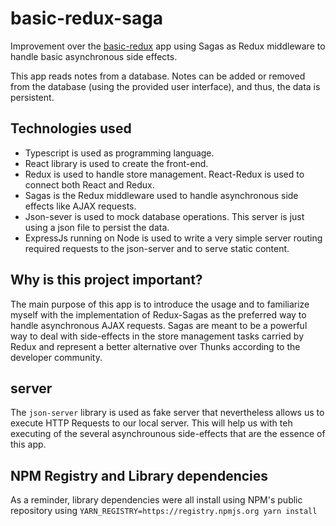 # basic-redux-saga
Improvement over the [basic-redux](https://github.com/iromero25/basic-redux) app using Sagas as Redux middleware to handle basic asynchronous side effects.

This app reads notes from a database. Notes can be added or removed from the database (using the provided user interface), and thus, the data is persistent.

## Technologies used

* Typescript is used as programming language.
* React library is used to create the front-end.
* Redux is used to handle store management. React-Redux is used to connect both React and Redux.
* Sagas is the Redux middleware used to handle asynchronous side effects like AJAX requests.
* Json-sever is used to mock database operations. This server is just using a json file to persist the data.
* ExpressJs running on Node is used to write a very simple server routing required requests to the json-server and to serve static content.

## Why is this project important?

The main purpose of this app is to introduce the usage and to familiarize myself with the implementation of Redux-Sagas
as the preferred way to handle asynchronous AJAX requests. Sagas are meant to be a powerful way to deal with side-effects in the store management tasks carried by Redux and represent a better alternative over Thunks according to the developer community.

## server
The `json-server` library is used as fake server that nevertheless allows us to execute HTTP Requests to our local server. This will help us with teh executing of the several asynchrounous side-effects that are the essence of this app.

## NPM Registry and Library dependencies
As a reminder, library dependencies were all install using NPM's public repository using
`YARN_REGISTRY=https://registry.npmjs.org yarn install`